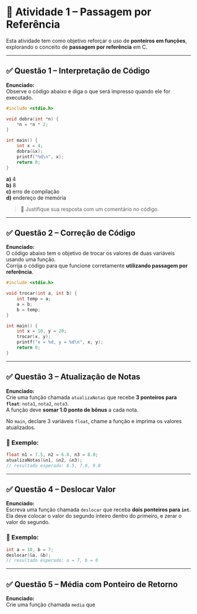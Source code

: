 # 📘 Atividade 1 – Passagem por Referência

Esta atividade tem como objetivo reforçar o uso de **ponteiros em funções**, explorando o conceito de **passagem por referência** em C.

---

## ✅ Questão 1 – Interpretação de Código

**Enunciado:**  
Observe o código abaixo e diga o que será impresso quando ele for executado.

```c
#include <stdio.h>

void dobra(int *n) {
    *n = *n * 2;
}

int main() {
    int x = 4;
    dobra(&x);
    printf("%d\n", x);
    return 0;
}
```

**a)** 4  
**b)** 8  
**c)** erro de compilação  
**d)** endereço de memória

> 📌 Justifique sua resposta com um comentário no código.

---

## ✅ Questão 2 – Correção de Código

**Enunciado:**  
O código abaixo tem o objetivo de trocar os valores de duas variáveis usando uma função.  
Corrija o código para que funcione corretamente **utilizando passagem por referência**.

```c
#include <stdio.h>

void trocar(int a, int b) {
    int temp = a;
    a = b;
    b = temp;
}

int main() {
    int x = 10, y = 20;
    trocar(x, y);
    printf("x = %d, y = %d\n", x, y);
    return 0;
}
```

---

## ✅ Questão 3 – Atualização de Notas

**Enunciado:**  
Crie uma função chamada `atualizaNotas` que recebe **3 ponteiros para `float`**: `nota1`, `nota2`, `nota3`.  
A função deve **somar 1.0 ponto de bônus** a cada nota.

No `main`, declare 3 variáveis `float`, chame a função e imprima os valores atualizados.

### 🧠 Exemplo:
```c
float n1 = 7.5, n2 = 6.0, n3 = 8.0;
atualizaNotas(&n1, &n2, &n3);
// resultado esperado: 8.5, 7.0, 9.0
```

---

## ✅ Questão 4 – Deslocar Valor

**Enunciado:**  
Escreva uma função chamada `deslocar` que receba **dois ponteiros para `int`**.  
Ela deve colocar o valor do segundo inteiro dentro do primeiro, e zerar o valor do segundo.

### 🧠 Exemplo:
```c
int a = 10, b = 7;
deslocar(&a, &b);
// resultado esperado: a = 7, b = 0
```

---

## ✅ Questão 5 – Média com Ponteiro de Retorno

**Enunciado:**  
Crie uma função chamada `media` que
